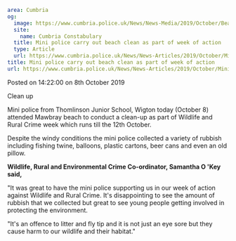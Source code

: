 ```yaml
area: Cumbria
og:
  image: https://www.cumbria.police.uk/News/News-Media/2019/October/Beach-Clean-up-2jpg.jpg
  site:
    name: Cumbria Constabulary
  title: Mini police carry out beach clean as part of week of action
  type: Article
  url: https://www.cumbria.police.uk/News/News-Articles/2019/October/Mini-police-carry-out-beach-clean-as-part-of-week-of-action.aspx
title: Mini police carry out beach clean as part of week of action
url: https://www.cumbria.police.uk/News/News-Articles/2019/October/Mini-police-carry-out-beach-clean-as-part-of-week-of-action.aspx
```

Posted on 14:22:00 on 8th October 2019

Clean up

Mini police from Thomlinson Junior School, Wigton today (October 8) attended Mawbray beach to conduct a clean-up as part of Wildlife and Rural Crime week which runs till the 12th October.

Despite the windy conditions the mini police collected a variety of rubbish including fishing twine, balloons, plastic cartons, beer cans and even an old pillow.

**Wildlife, Rural and Environmental Crime Co-ordinator, Samantha O 'Key said,**

"It was great to have the mini police supporting us in our week of action against Wildlife and Rural Crime. It's disappointing to see the amount of rubbish that we collected but great to see young people getting involved in protecting the environment.

"It's an offence to litter and fly tip and it is not just an eye sore but they cause harm to our wildlife and their habitat."
